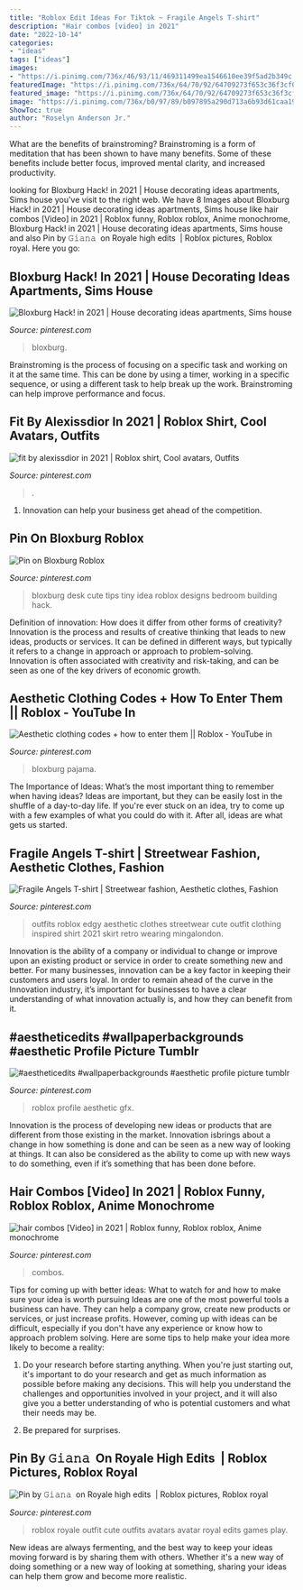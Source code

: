 ```yaml
---
title: "Roblox Edit Ideas For Tiktok ~ Fragile Angels T-shirt"
description: "Hair combos [video] in 2021"
date: "2022-10-14"
categories:
- "ideas"
tags: ["ideas"]
images:
- "https://i.pinimg.com/736x/46/93/11/469311499ea1546610ee39f5ad2b349c.jpg"
featuredImage: "https://i.pinimg.com/736x/64/70/92/64709273f653c36f3cf078c7977dea07.jpg"
featured_image: "https://i.pinimg.com/736x/64/70/92/64709273f653c36f3cf078c7977dea07.jpg"
image: "https://i.pinimg.com/736x/b0/97/89/b097895a290d713a6b93d61caa194fb0.jpg"
ShowToc: true
author: "Roselyn Anderson Jr."
---
```



What are the benefits of brainstroming?
Brainstroming is a form of meditation that has been shown to have many benefits. Some of these benefits include better focus, improved mental clarity, and increased productivity.

	

		
looking for Bloxburg Hack! in 2021 | House decorating ideas apartments, Sims house you've visit to the right web. We have 8 Images about Bloxburg Hack! in 2021 | House decorating ideas apartments, Sims house like hair combos [Video] in 2021 | Roblox funny, Roblox roblox, Anime monochrome, Bloxburg Hack! in 2021 | House decorating ideas apartments, Sims house and also Pin by 𝙶𝚒𝚊𝚗𝚊 ︎ on Royale high edits ️ | Roblox pictures, Roblox royal. Here you go:
		
    
## Bloxburg Hack! In 2021 | House Decorating Ideas Apartments, Sims House

<img loading=lazy src="https://i.pinimg.com/736x/64/70/92/64709273f653c36f3cf078c7977dea07.jpg" onerror="this.onerror=null;this.src='https://tse4.mm.bing.net/th?id=OIP.yu5VfhYOZSoyhTwLjzsvHAHaFj&amp;pid=15.1';" alt="Bloxburg Hack! in 2021 | House decorating ideas apartments, Sims house">

_Source: pinterest.com_

>bloxburg. 

	

Brainstroming is the process of focusing on a specific task and working on it at the same time. This can be done by using a timer, working in a specific sequence, or using a different task to help break up the work. Brainstroming can help improve performance and focus.

    
## Fit By Alexissdior In 2021 | Roblox Shirt, Cool Avatars, Outfits

<img loading=lazy src="https://i.pinimg.com/736x/79/27/05/7927057a0804f536d1429dd1906f3517.jpg" onerror="this.onerror=null;this.src='https://tse1.mm.bing.net/th?id=OIP.RkQKHru-a_W8MNzJbGXDpAHaQX&amp;pid=15.1';" alt="fit by alexissdior in 2021 | Roblox shirt, Cool avatars, Outfits">

_Source: pinterest.com_

>. 

	

1. Innovation can help your business get ahead of the competition.

    
## Pin On Bloxburg Roblox

<img loading=lazy src="https://i.pinimg.com/736x/8b/35/7a/8b357a9ea1e1287bf2861d7fab15da0a.jpg" onerror="this.onerror=null;this.src='https://tse4.mm.bing.net/th?id=OIP.dECRdXuQLmrOQEPoyFY2YwHaNL&amp;pid=15.1';" alt="Pin on Bloxburg Roblox">

_Source: pinterest.com_

>bloxburg desk cute tips tiny idea roblox designs bedroom building hack. 

	

Definition of innovation: How does it differ from other forms of creativity?
Innovation is the process and results of creative thinking that leads to new ideas, products or services. It can be defined in different ways, but typically it refers to a change in approach or approach to problem-solving. Innovation is often associated with creativity and risk-taking, and can be seen as one of the key drivers of economic growth.

    
## Aesthetic Clothing Codes + How To Enter Them || Roblox - YouTube In

<img loading=lazy src="https://i.pinimg.com/736x/28/8b/02/288b024e9ca13b43e8ddbce2119b0687.jpg" onerror="this.onerror=null;this.src='https://tse2.mm.bing.net/th?id=OIP._midN1FhjWAS6ACjTKdlNwHaFj&amp;pid=15.1';" alt="Aesthetic clothing codes + how to enter them || Roblox - YouTube in">

_Source: pinterest.com_

>bloxburg pajama. 

	

The Importance of Ideas: What’s the most important thing to remember when having ideas?
Ideas are important, but they can be easily lost in the shuffle of a day-to-day life. If you're ever stuck on an idea, try to come up with a few examples of what you could do with it. After all, ideas are what gets us started.

    
## Fragile Angels T-shirt | Streetwear Fashion, Aesthetic Clothes, Fashion

<img loading=lazy src="https://i.pinimg.com/736x/46/93/11/469311499ea1546610ee39f5ad2b349c.jpg" onerror="this.onerror=null;this.src='https://tse3.mm.bing.net/th?id=OIP.lx69ciITSIHjE9NKKW7OXAHaHb&amp;pid=15.1';" alt="Fragile Angels T-shirt | Streetwear fashion, Aesthetic clothes, Fashion">

_Source: pinterest.com_

>outfits roblox edgy aesthetic clothes streetwear cute outfit clothing inspired shirt 2021 skirt retro wearing mingalondon. 

	

Innovation is the ability of a company or individual to change or improve upon an existing product or service in order to create something new and better. For many businesses, innovation can be a key factor in keeping their customers and users loyal. In order to remain ahead of the curve in the Innovation industry, it’s important for businesses to have a clear understanding of what innovation actually is, and how they can benefit from it.

    
## #aestheticedits #wallpaperbackgrounds #aesthetic Profile Picture Tumblr

<img loading=lazy src="https://i.pinimg.com/736x/b0/97/89/b097895a290d713a6b93d61caa194fb0.jpg" onerror="this.onerror=null;this.src='https://tse4.mm.bing.net/th?id=OIP._hpNPJiODZJdmhSG1V69CAAAAA&amp;pid=15.1';" alt="#aestheticedits #wallpaperbackgrounds #aesthetic profile picture tumblr">

_Source: pinterest.com_

>roblox profile aesthetic gfx. 

	

Innovation is the process of developing new ideas or products that are different from those existing in the market. Innovation isbrings about a change in how something is done and can be seen as a new way of looking at things. It can also be considered as the ability to come up with new ways to do something, even if it’s something that has been done before.

    
## Hair Combos [Video] In 2021 | Roblox Funny, Roblox Roblox, Anime Monochrome

<img loading=lazy src="https://i.pinimg.com/736x/68/e1/64/68e1640231bf3f32a36b691e9daf7afe.jpg" onerror="this.onerror=null;this.src='https://tse4.mm.bing.net/th?id=OIP.nH4aWN7x-aFYPWYBVxPQ7gHaNK&amp;pid=15.1';" alt="hair combos [Video] in 2021 | Roblox funny, Roblox roblox, Anime monochrome">

_Source: pinterest.com_

>combos. 

	

Tips for coming up with better ideas: What to watch for and how to make sure your idea is worth pursuing
Ideas are one of the most powerful tools a business can have. They can help a company grow, create new products or services, or just increase profits. However, coming up with ideas can be difficult, especially if you don't have any experience or know how to approach problem solving. Here are some tips to help make your idea more likely to become a reality:
1. Do your research before starting anything. When you're just starting out, it's important to do your research and get as much information as possible before making any decisions. This will help you understand the challenges and opportunities involved in your project, and it will also give you a better understanding of who is potential customers and what their needs may be.

2. Be prepared for surprises.

    
## Pin By 𝙶𝚒𝚊𝚗𝚊 ︎ On Royale High Edits ️ | Roblox Pictures, Roblox Royal

<img loading=lazy src="https://i.pinimg.com/736x/0b/72/ed/0b72edbb0b250f925caa3422dcfb57b3.jpg" onerror="this.onerror=null;this.src='https://tse1.mm.bing.net/th?id=OIP.1TpjTMdy0CzRDTqi8XST1QHaHu&amp;pid=15.1';" alt="Pin by 𝙶𝚒𝚊𝚗𝚊 ︎ on Royale high edits ️ | Roblox pictures, Roblox royal">

_Source: pinterest.com_

>roblox royale outfit cute outfits avatars avatar royal edits games play. 

	

New ideas are always fermenting, and the best way to keep your ideas moving forward is by sharing them with others. Whether it's a new way of doing something or a new way of looking at something, sharing your ideas can help them grow and become more realistic.


